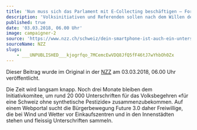 ```yaml
---
title: 'Nun muss sich das Parlament mit E-Collecting beschäftigen – Forscher warnen vor ernsthaften Folgen für das politische System'
description: 'Volksinitiativen und Referenden sollen nach dem Willen des Bundesrats weiterhin nur von Hand unterschrieben werden können. Doch jetzt steigt der Druck, die direkte Demokratie zu digitalisieren.'
published: true
date: '03.03.2018, 06.00 Uhr'
image: campaigner-2
source: 'https://www.nzz.ch/schweiz/dein-smartphone-ist-auch-ein-unterschriftenbogen-ld.1359948?reduced=true'
sourceName: NZZ
slugs:
    - ___UNPUBLISHED___kjogrfqo_7MCemcEwVDQ8JfQ5fF46tJ7wYhbOh0Zx
---
```


Dieser Beitrag wurde im Original in der [NZZ](https://www.nzz.ch/schweiz/dein-smartphone-ist-auch-ein-unterschriftenbogen-ld.1359948?reduced=true) am 03.03.2018, 06.00 Uhr veröffentlicht.

Die Zeit wird langsam knapp. Noch drei Monate bleiben dem Initiativkomitee, um rund 20 000 Unterschriften für das Volksbegehren «für eine Schweiz ohne synthetische Pestizide» zusammenzubekommen. Auf einem Webportal sucht die Bürgerbewegung Future 3.0 daher Freiwillige, die bei Wind und Wetter vor Einkaufszentren und in den Innenstädten stehen und fleissig Unterschriften sammeln.